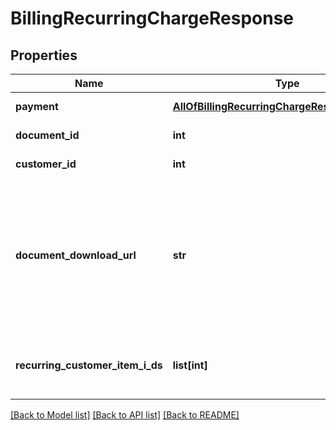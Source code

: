 # BillingRecurringChargeResponse

## Properties
Name | Type | Description | Notes
------------ | ------------- | ------------- | -------------
**payment** | [**AllOfBillingRecurringChargeResponsePayment**](AllOfBillingRecurringChargeResponsePayment.md) | Payment details | [optional] 
**document_id** | **int** | Document ID | [optional] 
**customer_id** | **int** | Customer number | [optional] 
**document_download_url** | **str** | Document download URL&lt;div&gt;&lt;i&gt;Produced document will be original (on first fetching), or certified copy.&lt;/i&gt;&lt;/div&gt; | [optional] 
**recurring_customer_item_i_ds** | **list[int]** | Created recurring customer items identifiers | [optional] 

[[Back to Model list]](../README.md#documentation-for-models) [[Back to API list]](../README.md#documentation-for-api-endpoints) [[Back to README]](../README.md)

